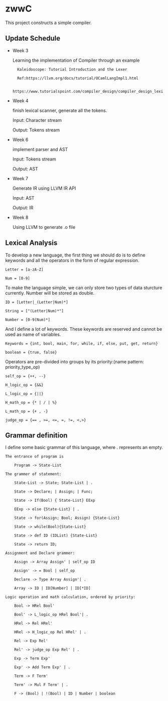 # zwwC
This project constructs a simple compiler. 

## Update Schedule
* Week 3

	Learning the implementation of Compiler through an example
		

		Kaleidoscope: Tutorial Introduction and the Lexer
		
		Ref:https://llvm.org/docs/tutorial/OCamlLangImpl1.html
	
		https://www.tutorialspoint.com/compiler_design/compiler_design_lexical_analysis.htm

*  Week 4

	finish lexical scanner, generate all the tokens.
	
	Input: Character stream 
	
	Output: Tokens stream 

*  Week 6

	implement parser and AST
	
	Input: Tokens stream
	
	Output: AST

*  Week 7

	Generate IR using LLVM IR API
	
	Input: AST
	
	Output: IR

*  Week 8

	Using LLVM to generate .o file

## Lexical Analysis

To develop a new language, the first thing we should do is to define keywords and all the operators in the form of regular expression.

	Letter = [a-zA-Z]

	Num = [0-9]

To make the language simple, we can only store two types of data sturcture currently.  Number will be stored as double.

	ID = [Letter|_(Letter|Num)*]

	String = ["(Letter|Num)*"]

	Number = [0-9(Num)*]


And I define a lot of keywords.  These keywords are reserved and cannot be used as name of variables. 

	Keywords = {int, bool, main, for, while, if, else, put, get, return}

	boolean = {true, false}

Operators are pre-divided into groups by its priority:(name pattern: priority_type_op)

	self_op = {++, --}

	H_logic_op = {&&}

	L_logic_op = {||}

	H_math_op = {* | / | %}

	L_math_op = {+ , -}

	judge_op = {== , >=, <=, =, !=, <,>}

## Grammar definition

I define some basic grammar of this language, where . represents an empty. 

	The entrance of program is 

		Program -> State-List

	The grammer of statement:

		State-List -> State; State-List | .

		State -> Declare; | Assign; | Func; 

		State -> If(Bool) { State-List} EExp

		EExp -> else {State-List} | .

		State -> for(Assign; Bool; Assign) {State-List}

		State -> while(Bool){State-List}

		State -> def ID (IDList) {State-List}

		State -> return ID;

	Assignment and Declare grammer:

		Assign -> Array Assign' | self_op ID

		Assign' -> = Bool | self_op

		Declare -> Type Array Assign'| .

		Array -> ID | ID[Number] | ID[*ID] 
	
	Logic operation and math calculation, ordered by priority:

		Bool -> HRel Bool'

		Bool' -> L_logic_op HRel Bool'| .

		HRel -> Rel HRel'

		HRel -> H_logic_op Rel HRel' | .

		Rel -> Exp Rel'

		Rel' -> judge_op Exp Rel' | .  

		Exp -> Term Exp'

		Exp' -> Add Term Exp' | .

		Term -> F Term'

		Term' -> Mul F Term' | .

		F -> (Bool) | !(Bool) | ID | Number | boolean

